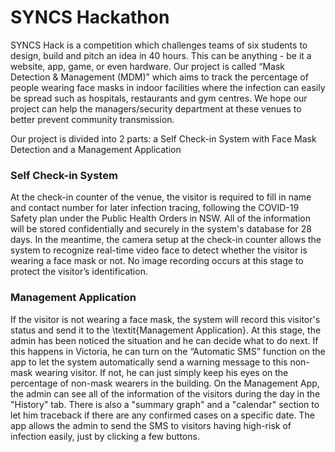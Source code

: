 # SYNCS Hackathon

SYNCS Hack is a competition which challenges teams of six students to design, build and pitch an idea in 40 hours. This can be anything - be it a website, app, game, or even hardware. Our project is called “Mask Detection & Management (MDM)” which aims to track the percentage of people wearing face masks in indoor facilities where the infection can easily be spread such as hospitals, restaurants and gym centres. We hope our project can help the managers/security department at these venues to better prevent community transmission.

Our project is divided into 2 parts: a Self Check-in System with Face Mask Detection and a Management Application

### Self Check-in System
At the check-in counter of the venue, the visitor is required to fill in name and contact number for later infection tracing, following the COVID-19 Safety plan under the Public Health Orders in NSW. All of the information will be stored confidentially and securely in the system's database for 28 days. In the meantime, the camera setup at the check-in counter allows the system to recognize real-time video face to detect whether the visitor is wearing a face mask or not. No image recording occurs at this stage to protect the visitor’s identification.

### Management Application
If the visitor is not wearing a face mask, the system will record this visitor's status and send it to the \textit{Management Application}. At this stage, the admin has been noticed the situation and he can decide what to do next. If this happens in Victoria, he can turn on the “Automatic SMS” function on the app to let the system automatically send a warning message to this non-mask wearing visitor. If not, he can just simply keep his eyes on the percentage of non-mask wearers in the building. On the Management App, the admin can see all of the information of the visitors during the day in the "History" tab. There is also a "summary graph" and a "calendar" section to let him traceback if there are any confirmed cases on a specific date. The app allows the admin to send the SMS to visitors having high-risk of infection easily, just by clicking a few buttons.
